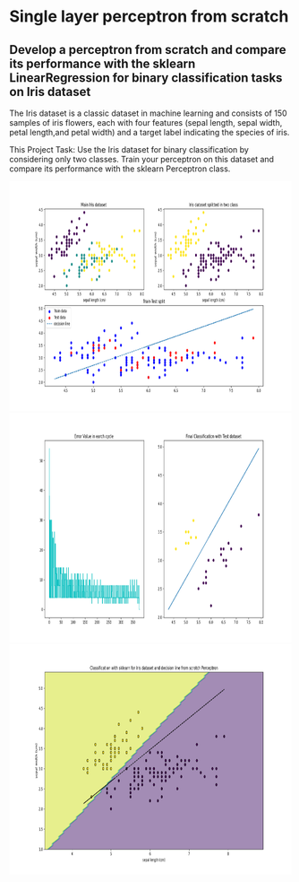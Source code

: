 # Single layer perceptron from scratch 
## Develop a perceptron from scratch and compare its performance with the sklearn LinearRegression for binary classification tasks on Iris dataset

The Iris dataset is a classic dataset in machine learning and consists of 150 samples of iris flowers, each with four features (sepal length, sepal width, petal length,and petal width) and a target label indicating the species of iris.

This Project Task: Use the Iris dataset for binary classification by considering only two classes. Train your perceptron on this dataset and compare its performance with the sklearn Perceptron class.


<p align="center">
  <img title="Fig1" height="410" src="images/Figure_1.png">
  <br />
  <img title="Fig2" height="410" src="images/Figure_2.png">
  <br />
  <img title="Fig3" height="410" src="images/Figure_3.png">
</p>



